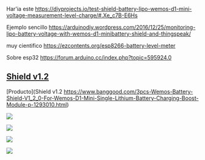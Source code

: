 




Har'ia este https://diyprojects.io/test-shield-battery-lipo-wemos-d1-mini-voltage-measurement-level-charge/#.Xe_c7B-E6Hs

Ejemplo sencillo https://arduinodiy.wordpress.com/2016/12/25/monitoring-lipo-battery-voltage-with-wemos-d1-minibattery-shield-and-thingspeak/ 

muy cientifico https://ezcontents.org/esp8266-battery-level-meter

Sobre esp32 https://forum.arduino.cc/index.php?topic=595924.0 


## [Shield v1.2](https://wiki.wemos.cc/products:d1_mini_shields:battery_shield)

[Producto](Shield v1.2 https://www.banggood.com/3pcs-Wemos-Battery-Shield-V1_2_0-For-Wemos-D1-Mini-Single-Lithium-Battery-Charging-Boost-Module-p-1293010.html)

![](https://imgaz.staticbg.com/images/oaupload/banggood/images/2C/A9/40c349b7-35ed-4747-9203-faf3bd94631b.jpg.webp)

![](https://imgaz.staticbg.com/images/oaupload/banggood/images/44/AE/562f8665-bc67-4dd4-b9aa-07371f23de0f.jpg)

![](https://imgaz.staticbg.com/images/oaupload/banggood/images/8F/CF/9f72a165-7c5e-4787-b3b6-ece5daa0959b.jpg.webp)

![](https://imgaz.staticbg.com/images/oaupload/banggood/images/1C/3D/a53b414b-8598-4daf-b7ad-15a270f5dabb.jpg)
